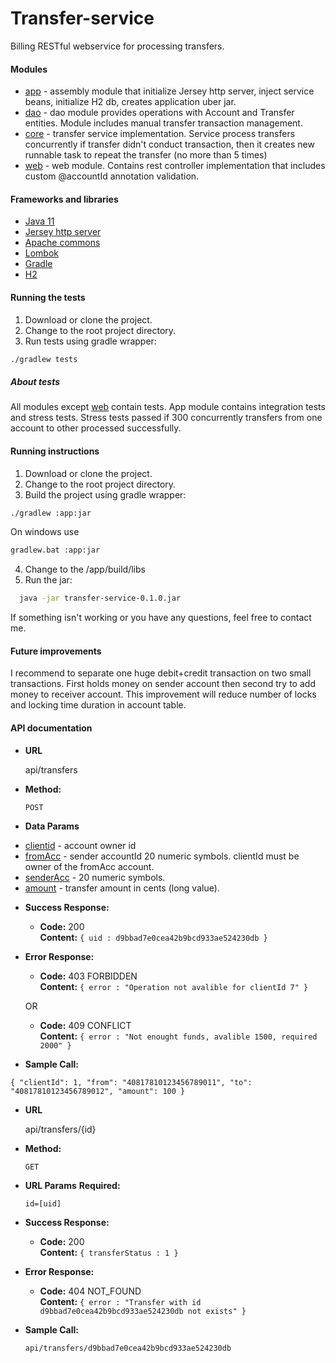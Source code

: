 # Transfer-service
Billing RESTful webservice for processing transfers.

#### Modules
* [app]() - assembly module that initialize Jersey http server, inject service beans, initialize H2 db, creates application uber jar.
* [dao]() - dao module provides operations with Account and Transfer entities. Module includes manual transfer transaction management.
* [core]() - transfer service implementation. Service process transfers concurrently if transfer didn't conduct transaction, then it creates new runnable task to repeat the transfer (no more than 5 times)
* [web]() - web module. Contains rest controller implementation that includes custom @accountId annotation validation.

#### Frameworks and libraries
* [Java 11]()
* [Jersey http server]()
* [Apache commons]()
* [Lombok]()
* [Gradle]()
* [H2]()

#### Running the tests
1. Download or clone the project.
2. Change to the root project directory.
3. Run tests using gradle wrapper:
```bash
./gradlew tests
```
##### About tests
All modules except [web]() contain tests. App module contains integration tests and stress tests. Stress tests passed if 300 concurrently transfers from one account to other processed successfully.

#### Running instructions
1. Download or clone the project.
2. Change to the root project directory.
3. Build the project using gradle wrapper:
```bash
./gradlew :app:jar
```
On windows use
```bash
gradlew.bat :app:jar
```
4. Change to the <project root>/app/build/libs
5. Run the jar:
```bash
  java -jar transfer-service-0.1.0.jar
  ```
If something isn't working or you have any questions, feel free to contact me.

#### Future improvements
I recommend to separate one huge debit+credit transaction on two small transactions. First holds money on sender account then second try to add money to receiver account. This improvement will reduce number of locks and locking time duration in account table.

#### API documentation
* **URL**

  api/transfers

* **Method:**

    `POST` 
  
* **Data Params**

- [clientid]() - account owner id
- [fromAcc]()  - sender accountId 20 numeric symbols. clientId must be owner of the fromAcc account.
- [senderAcc]()  - 20 numeric symbols.
- [amount]()  - transfer amount in cents (long value).
* **Success Response:**
  
  * **Code:** 200 <br />
    **Content:** `{ uid : d9bbad7e0cea42b9bcd933ae524230db }`
 
* **Error Response:**

  * **Code:** 403 FORBIDDEN <br />
    **Content:** `{ error : "Operation not avalible for clientId 7" }`

  OR

  * **Code:** 409 CONFLICT <br />
    **Content:** `{ error : "Not enought funds, avalible 1500, required 2000" }`

* **Sample Call:**

`{
	"clientId": 1,
	"from": "40817810123456789011",
	"to": "40817810123456789012",
	"amount": 100
}`

* **URL**

  api/transfers/{id}

* **Method:**

    `GET` 
  
* **URL Params**
   **Required:**
 
   `id=[uid]`

* **Success Response:**
  
  * **Code:** 200 <br />
    **Content:** `{ transferStatus : 1 }`
 
* **Error Response:**

  * **Code:** 404 NOT_FOUND <br />
    **Content:** `{ error : "Transfer with id d9bbad7e0cea42b9bcd933ae524230db not exists" }`

* **Sample Call:**

    `api/transfers/d9bbad7e0cea42b9bcd933ae524230db`

